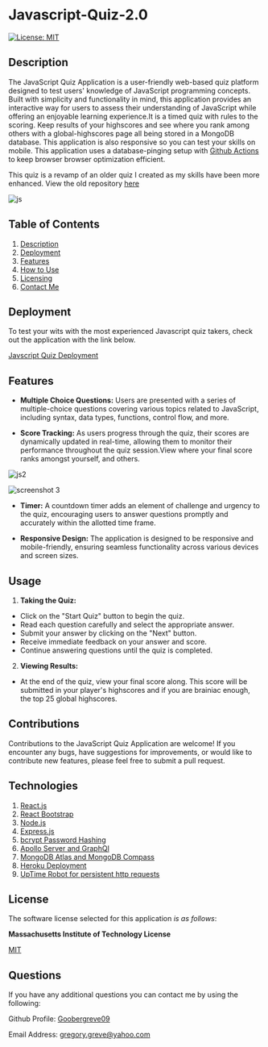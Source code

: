# Javascript-Quiz-2.0


  [![License: MIT](https://img.shields.io/badge/License-MIT-yellow.svg)](https://opensource.org/licenses/MIT)

  
## Description

The JavaScript Quiz Application is a user-friendly web-based quiz platform designed to test users' knowledge of JavaScript programming concepts. Built with simplicity and functionality in mind, this application provides an interactive way for users to assess their understanding of JavaScript while offering an enjoyable learning experience.It is a timed quiz with rules to the scoring. Keep results of your highscores and see where you rank among others with a global-highscores page all being stored in a MongoDB database. This application is also responsive so you can test your skills on mobile. This application uses a database-pinging setup with [Github Actions](https://docs.github.com/en/actions) to keep browser browser optimization efficient.

This quiz is a revamp of an older quiz I created as my skills have been more enhanced. View the old repository [here](https://github.com/Goobergreve09/js-javascript-quiz)

![js](https://github.com/user-attachments/assets/7386899b-57e4-4b77-8e25-6a93ea74c5d8)


  
## Table of Contents

1. [Description](#description)
2. [Deployment](#deployment)
3. [Features](#features)  
4. [How to Use](#usage)  
5. [Licensing](#license)   
6. [Contact Me](#questions)

## Deployment

To test your wits with the most experienced Javascript quiz takers, check out the application with the link below.

[Javscript Quiz Deployment](https://javascript-quiz-86ff3d4dace3.herokuapp.com/)

## Features

*   **Multiple Choice Questions:** Users are presented with a series of multiple-choice questions covering various topics related to JavaScript, including syntax, data types, functions, control flow, and more.

*   **Score Tracking:** As users progress through the quiz, their scores are dynamically updated in real-time, allowing them to monitor their performance throughout the quiz session.View where your final score ranks amongst yourself, and others.

![js2](https://github.com/user-attachments/assets/3da3a8aa-c591-453e-91d5-be4a509ef442)

![screenshot 3](https://github.com/Goobergreve09/Javascript-Quiz-2.0/assets/143923830/d6e30c5e-dbf1-4205-b563-1908160eb9a9)

*   **Timer:** A countdown timer adds an element of challenge and urgency to the quiz, encouraging users to answer questions promptly and accurately within the allotted time frame.

*   **Responsive Design:** The application is designed to be responsive and mobile-friendly, ensuring seamless functionality across various devices and screen sizes.

## Usage

1.   **Taking the Quiz:** 
-   Click on the "Start Quiz" button to begin the quiz.
-   Read each question carefully and select the appropriate answer.
-   Submit your answer by clicking on the "Next" button.
-   Receive immediate feedback on your answer and score.
-   Continue answering questions until the quiz is completed.

2.    **Viewing Results:**
-   At the end of the quiz, view your final score along. This score will be submitted in your player's highscores and if you are brainiac enough, the top 25 global highscores.


## Contributions

Contributions to the JavaScript Quiz Application are welcome! If you encounter any bugs, have suggestions for improvements, or would like to contribute new features, please feel free to submit a pull request.

##  Technologies

1.  [React.js](https://react.dev/)
2.  [React Bootstrap](https://react-bootstrap.github.io/)
3.  [Node.js](https://nodejs.org/en)
4.  [Express.js](https://expressjs.com/)
5.  [bcrypt Password Hashing](https://www.npmjs.com/package/bcrypt)
5.  [Apollo Server and GraphQl](https://www.apollographql.com/)
6.  [MongoDB Atlas and MongoDB Compass](https://www.mongodb.com/cloud/atlas/lp/try4?utm_source=bing&utm_campaign=search_bs_pl_evergreen_atlas_core_prosp-brand_gic-null_amers-us_ps-all_desktop_eng_lead&utm_term=mongodb&utm_medium=cpc_paid_search&utm_ad=e&utm_ad_campaign_id=415204521&adgroup=1208363748749201&msclkid=835fb92a109f1bcf1821df2266bf85d6)
7.  [Heroku Deployment](https://heroku.com/)
8. [UpTime Robot for persistent http requests](https://uptimerobot.com/?utm_source=google&utm_medium=cpc&utm_campaign=search-americas&utm_term=site-status&gad_source=1&gclid=Cj0KCQjwgL-3BhDnARIsAL6KZ68LcSit31XPGerQm-UJQP-OCLGqGvcEsJ9-cSkLsMUuRHAmuMt7xDQaApafEALw_wcB)


## License

The software license selected for this application *is as follows*:

**Massachusetts Institute of Technology License**

[MIT](https://opensource.org/licenses/MIT)




## Questions

If you have any additional questions you can contact me by using the following:

 Github Profile: [Goobergreve09](https://www.github.com/Goobergreve09)

 Email Address: gregory.greve@yahoo.com
